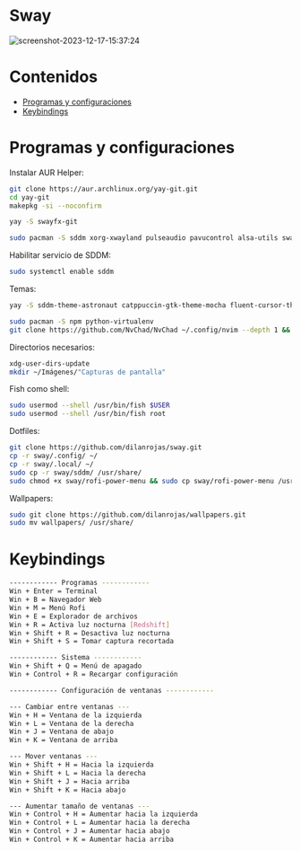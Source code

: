 # Sway

![screenshot-2023-12-17-15:37:24](https://github.com/dilanrojas/sway/assets/99371498/0b8af146-184c-46ea-bd37-df39c6ff05ff)

# Contenidos
- [Programas y configuraciones](#programas-y-configuraciones)
- [Keybindings](#keybindings)

# Programas y configuraciones

Instalar AUR Helper:

```bash
git clone https://aur.archlinux.org/yay-git.git
cd yay-git
makepkg -si --noconfirm
```

```bash
yay -S swayfx-git
```

```bash
sudo pacman -S sddm xorg-xwayland pulseaudio pavucontrol alsa-utils swayidle swaybg waybar alacritty xdg-user-dirs lxappearance thunar thunar-archive-plugin file-roller unzip pamixer playerctl glib2 gvfs-mtp ntfs-3g rofi mako git grim slurp polkit-gnome papirus-icon-theme fish starship lsd bat ttf-jetbrains-mono-nerd ttf-dejavu ttf-liberation noto-fonts otf-font-awesome
```

Habilitar servicio de SDDM:

```bash
sudo systemctl enable sddm
```

Temas:

```bash
yay -S sddm-theme-astronaut catppuccin-gtk-theme-mocha fluent-cursor-theme-git
```

```bash
sudo pacman -S npm python-virtualenv
git clone https://github.com/NvChad/NvChad ~/.config/nvim --depth 1 && nvim
```

Directorios necesarios:

```bash
xdg-user-dirs-update
mkdir ~/Imágenes/"Capturas de pantalla"
```

Fish como shell:

```bash
sudo usermod --shell /usr/bin/fish $USER
sudo usermod --shell /usr/bin/fish root
```

Dotfiles:

```bash
git clone https://github.com/dilanrojas/sway.git
cp -r sway/.config/ ~/
cp -r sway/.local/ ~/
sudo cp -r sway/sddm/ /usr/share/
sudo chmod +x sway/rofi-power-menu && sudo cp sway/rofi-power-menu /usr/bin/
```

Wallpapers:

```bash
sudo git clone https://github.com/dilanrojas/wallpapers.git
sudo mv wallpapers/ /usr/share/
```

# Keybindings

```bash
------------ Programas ------------
Win + Enter = Terminal
Win + B = Navegador Web
Win + M = Menú Rofi
Win + E = Explorador de archivos
Win + R = Activa luz nocturna [Redshift]
Win + Shift + R = Desactiva luz nocturna
Win + Shift + S = Tomar captura recortada

------------ Sistema ------------
Win + Shift + Q = Menú de apagado
Win + Control + R = Recargar configuración

------------ Configuración de ventanas ------------

--- Cambiar entre ventanas ---
Win + H = Ventana de la izquierda
Win + L = Ventana de la derecha
Win + J = Ventana de abajo
Win + K = Ventana de arriba

--- Mover ventanas ---
Win + Shift + H = Hacia la izquierda
Win + Shift + L = Hacia la derecha
Win + Shift + J = Hacia arriba
Win + Shift + K = Hacia abajo

--- Aumentar tamaño de ventanas ---
Win + Control + H = Aumentar hacia la izquierda
Win + Control + L = Aumentar hacia la derecha
Win + Control + J = Aumentar hacia abajo
Win + Control + K = Aumentar hacia arriba
```
